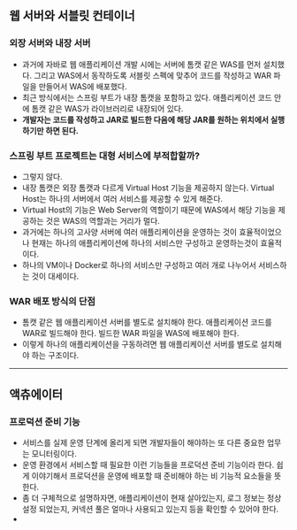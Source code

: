 ## 웹 서버와 서블릿 컨테이너

### 외장 서버와 내장 서버

- 과거에 자바로 웹 애플리케이션 개발 시에는 서버에 톰캣 같은 WAS를 먼저 설치했다. 그리고 WAS에서 동작하도록 서블릿 스펙에 맞추어 코드를 작성하고 WAR 파일을 만들어서 WAS에 배포했다.
- 최근 방식에서는 스프링 부트가 내장 톰캣을 포함하고 있다. 애플리케이션 코드 안에 톰캣 같은 WAS가 라이브러리로 내장되어 있다.
- **개발자는 코드를 작성하고 JAR로 빌드한 다음에 해당 JAR를 원하는 위치에서 실행하기만 하면 된다.**

### 스프링 부트 프로젝트는 대형 서비스에 부적합할까?

- 그렇지 않다.
- 내장 톰캣은 외장 톰캣과 다르게 Virtual Host 기능을 제공하지 않는다. Virtual Host는 하나의 서버에서 여러 서비스를 제공할 수 있게 해준다.
- Virtual Host의 기능은 Web Server의 역할이기 때문에 WAS에서 해당 기능을 제공하는 것은 WAS의 역할과는 거리가 멀다.
- 과거에는 하나의 고사양 서버에 여러 애플리케이션을 운영하는 것이 효율적이었으나 현재는 하나의 애플리케이션에 하나의 서비스만 구성하고 운영하는것이 효율적이다.
- 하나의 VM이나 Docker로 하나의 서비스만 구성하고 여러 개로 나누어서 서비스하는 것이 대세이다.

### WAR 배포 방식의 단점

- 톰캣 같은 웹 애플리케이션 서버를 별도로 설치해야 한다. 애플리케이션 코드를 WAR로 빌드해야 한다. 빌드한 WAR 파일을 WAS에 배포해야 한다.
- 이렇게 하나의 애플리케이션을 구동하려면 웹 애플리케이션 서버를 별도로 설치해야 하는 구조이다.

---

## 액츄에이터

### 프로덕션 준비 기능

- 서비스를 실제 운영 단계에 올리게 되면 개발자들이 해야하는 또 다른 중요한 업무는 모니터링이다.
- 운영 환경에서 서비스할 때 필요한 이런 기능들을 프로덕션 준비 기능이라 한다. 쉽게 이야기해서 프로덕션을 운영에 배포할 때 준비해야 하는 비 기능적 요소들을 뜻한다.
- 좀 더 구체적으로 설명하자면, 애플리케이션이 현재 살아있는지, 로그 정보는 정상 설정 되었는지, 커넥션 풀은 얼마나 사용되고 있는지 등을 확인할 수 있어야 한다.
- 